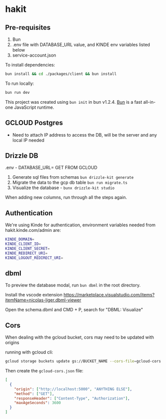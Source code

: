 
# hakit

## Pre-requisites

1. Bun
2. .env file with DATABASE_URL value, and KINDE env variables listed below
3. service-account.json

To install dependencies:

```bash
bun install && cd ./packages/client && bun install
```

To run locally:

```bash
bun run dev
```

This project was created using `bun init` in bun v1.2.4. [Bun](https://bun.sh) is a fast all-in-one JavaScript runtime.

## GCLOUD Postgres
- Need to attach IP address to access the DB, will be the server and any local IP needed


## Drizzle DB

.env - DATABASE_URL= GET FROM GCLOUD

1. Generate sql files from schemas `bun drizzle-kit generate`
2. Migrate the data to the gcp db table `bun run migrate.ts`
3. Visualize the database - `bunx drizzle-kit studio`

When adding new columns, run through all the steps again.

## Authentication
We're using Kinde for authentication, environment variables needed from hakit.kinde.com/admin are:

```bash
KINDE_DOMAIN=
KINDE_CLIENT_ID=
KINDE_CLIENT_SECRET=
KINDE_REDIRECT_URI=
KINDE_LOGOUT_REDIRECT_URI=
```
## dbml
To preview the database modal, run `bun dbml` in the root directory.

Install the vscode extension https://marketplace.visualstudio.com/items?itemName=nicolas-liger.dbml-viewer

Open the schema.dbml and CMD + P, search for "DBML: Visualize"

## Cors
When dealing with the gcloud bucket, cors may need to be updated with origins

running with gcloud cli:

```bash
gcloud storage buckets update gs://BUCKET_NAME --cors-file=gcloud-cors.json
```

Then create the `gcloud-cors.json` file:

```json
[
  {
    "origin": ["http://localhost:5000", "ANYTHING ELSE"],
    "method": ["GET"],
    "responseHeader": ["Content-Type", "Authorization"],
    "maxAgeSeconds": 3600
  }
]
```